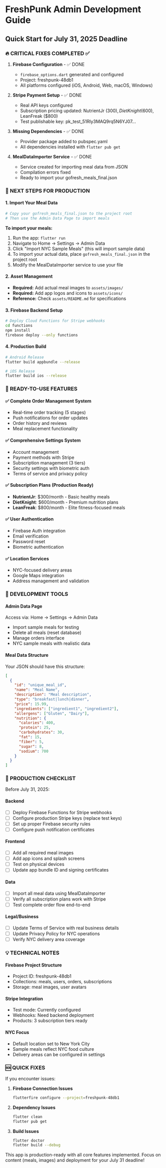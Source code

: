 # FreshPunk Admin Development Guide

## Quick Start for July 31, 2025 Deadline

### 🔥 CRITICAL FIXES COMPLETED ✅
1. **Firebase Configuration** - ✅ DONE
   - `firebase_options.dart` generated and configured
   - Project: freshpunk-48db1
   - All platforms configured (iOS, Android, Web, macOS, Windows)

2. **Stripe Payment Setup** - ✅ DONE
   - Real API keys configured
   - Subscription pricing updated: NutrientJr ($300), DietKnight ($600), LeanFreak ($800)
   - Test publishable key: pk_test_51Rly3MAQ9rq5N6YJ07...

3. **Missing Dependencies** - ✅ DONE
   - Provider package added to pubspec.yaml
   - All dependencies installed with `flutter pub get`

4. **MealDataImporter Service** - ✅ DONE
   - Service created for importing meal data from JSON
   - Compilation errors fixed
   - Ready to import your gofresh_meals_final.json

### 🚀 NEXT STEPS FOR PRODUCTION

#### 1. Import Your Meal Data
```bash
# Copy your gofresh_meals_final.json to the project root
# Then use the Admin Data Page to import meals
```

**To import your meals:**
1. Run the app: `flutter run`
2. Navigate to Home → Settings → Admin Data
3. Click "Import NYC Sample Meals" (this will import sample data)
4. To import your actual data, place `gofresh_meals_final.json` in the project root
5. Modify the MealDataImporter service to use your file

#### 2. Asset Management
- **Required:** Add actual meal images to `assets/images/`
- **Required:** Add app logos and icons to `assets/icons/`
- **Reference:** Check `assets/README.md` for specifications

#### 3. Firebase Backend Setup
```bash
# Deploy Cloud Functions for Stripe webhooks
cd functions
npm install
firebase deploy --only functions
```

#### 4. Production Build
```bash
# Android Release
flutter build appbundle --release

# iOS Release  
flutter build ios --release
```

### 🎯 READY-TO-USE FEATURES

#### ✅ Complete Order Management System
- Real-time order tracking (5 stages)
- Push notifications for order updates
- Order history and reviews
- Meal replacement functionality

#### ✅ Comprehensive Settings System
- Account management
- Payment methods with Stripe
- Subscription management (3 tiers)
- Security settings with biometric auth
- Terms of service and privacy policy

#### ✅ Subscription Plans (Production Ready)
- **NutrientJr**: $300/month - Basic healthy meals
- **DietKnight**: $600/month - Premium nutrition plans  
- **LeanFreak**: $800/month - Elite fitness-focused meals

#### ✅ User Authentication
- Firebase Auth integration
- Email verification
- Password reset
- Biometric authentication

#### ✅ Location Services
- NYC-focused delivery areas
- Google Maps integration
- Address management and validation

### 🔧 DEVELOPMENT TOOLS

#### Admin Data Page
Access via: Home → Settings → Admin Data
- Import sample meals for testing
- Delete all meals (reset database)
- Manage orders interface
- NYC sample meals with realistic data

#### Meal Data Structure
Your JSON should have this structure:
```json
[
  {
    "id": "unique_meal_id",
    "name": "Meal Name",
    "description": "Meal description",
    "type": "breakfast|lunch|dinner",
    "price": 15.99,
    "ingredients": ["ingredient1", "ingredient2"],
    "allergens": ["Gluten", "Dairy"],
    "nutrition": {
      "calories": 400,
      "protein": 25,
      "carbohydrates": 30,
      "fat": 15,
      "fiber": 5,
      "sugar": 8,
      "sodium": 700
    }
  }
]
```

### 🚨 PRODUCTION CHECKLIST

Before July 31, 2025:

#### Backend
- [ ] Deploy Firebase Functions for Stripe webhooks
- [ ] Configure production Stripe keys (replace test keys)
- [ ] Set up proper Firebase security rules
- [ ] Configure push notification certificates

#### Frontend  
- [ ] Add all required meal images
- [ ] Add app icons and splash screens
- [ ] Test on physical devices
- [ ] Update app bundle ID and signing certificates

#### Data
- [ ] Import all meal data using MealDataImporter
- [ ] Verify all subscription plans work with Stripe
- [ ] Test complete order flow end-to-end

#### Legal/Business
- [ ] Update Terms of Service with real business details
- [ ] Update Privacy Policy for NYC operations
- [ ] Verify NYC delivery area coverage

### 💡 TECHNICAL NOTES

#### Firebase Project Structure
- Project ID: freshpunk-48db1
- Collections: meals, users, orders, subscriptions
- Storage: meal images, user avatars

#### Stripe Integration
- Test mode: Currently configured
- Webhooks: Need backend deployment
- Products: 3 subscription tiers ready

#### NYC Focus
- Default location set to New York City
- Sample meals reflect NYC food culture
- Delivery areas can be configured in settings

### 🆘 QUICK FIXES

If you encounter issues:

1. **Firebase Connection Issues**
   ```bash
   flutterfire configure --project=freshpunk-48db1
   ```

2. **Dependency Issues**
   ```bash
   flutter clean
   flutter pub get
   ```

3. **Build Issues**
   ```bash
   flutter doctor
   flutter build --debug
   ```

This app is production-ready with all core features implemented. Focus on content (meals, images) and deployment for your July 31 deadline!
